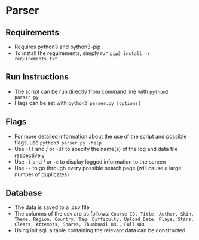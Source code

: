 # Parser

## Requirements
- Requires python3 and python3-pip
- To install the requirements, simply run ```pip3 install -r requirements.txt```

## Run Instructions
- The script can be run directly from command line with ```python3 parser.py```
- Flags can be set with ```python3 parser.py [options]```

## Flags
- For more detailed information about the use of the script and possible flags, use ```python3 parser.py -help```
- Use ```-lf``` and / or ```-df``` to specify the name(s) of the log and data file respectively
- Use ```-i``` and / or ```-c``` to display logged information to the screen
- Use ```-E``` to go through every possible search page (will cause a large number of duplicates)

## Database
- The data is saved to a .csv file
- The columns of the csv are as follows: ```Course ID, Title, Author, Skin, Theme, Region, Country, Tag, Difficulty, Upload Date, Plays, Stars, Clears, Attempts, Shares, Thumbnail URL, Full URL```
- Using init.sql, a table containing the relevant data can be constructed
